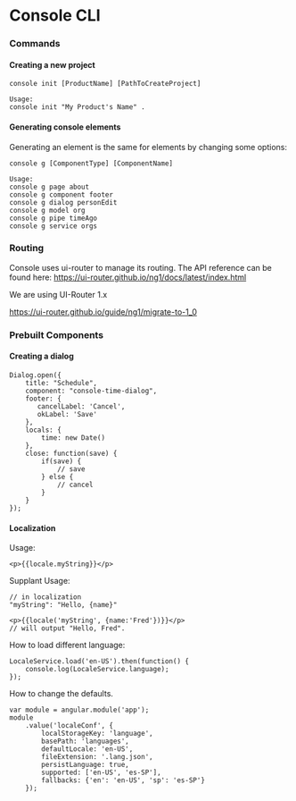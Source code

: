 Console CLI
===

### Commands

#### Creating a new project

	console init [ProductName] [PathToCreateProject]

	Usage:
	console init "My Product's Name" .

#### Generating console elements

Generating an element is the same for elements by changing some options:

	console g [ComponentType] [ComponentName]
	
	Usage:
	console g page about
	console g component footer
	console g dialog personEdit
	console g model org
	console g pipe timeAgo
	console g service orgs

### Routing

Console uses ui-router to manage its routing. The API reference can be found here:
https://ui-router.github.io/ng1/docs/latest/index.html

We are using UI-Router 1.x

https://ui-router.github.io/guide/ng1/migrate-to-1_0

### Prebuilt Components

#### Creating a dialog

    Dialog.open({
        title: "Schedule",
        component: "console-time-dialog",
        footer: {
           cancelLabel: 'Cancel',
           okLabel: 'Save'
        },
        locals: {
            time: new Date()
        },
        close: function(save) {
            if(save) {
                // save
            } else {
                // cancel    
            }
        }
    });
    
#### Localization

Usage:

    <p>{{locale.myString}}</p>
    
Supplant Usage:

    // in localization
    "myString": "Hello, {name}"

    <p>{{locale('myString', {name:'Fred'})}}</p>
    // will output "Hello, Fred".
    
How to load different language:

    LocaleService.load('en-US').then(function() {
        console.log(LocaleService.language);
    });
    
How to change the defaults.

    var module = angular.module('app');
    module
        .value('localeConf', {
            localStorageKey: 'language',
            basePath: 'languages',
            defaultLocale: 'en-US',
            fileExtension: '.lang.json',
            persistLanguage: true,
            supported: ['en-US', 'es-SP'],
            fallbacks: {'en': 'en-US', 'sp': 'es-SP'}
        });
        